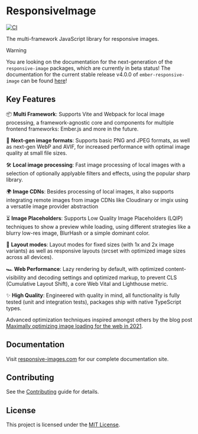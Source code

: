 # ResponsiveImage

[![CI](https://github.com/simonihmig/responsive-image/actions/workflows/ci.yml/badge.svg)](https://github.com/simonihmig/responsive-image/actions/workflows/ci.yml)

The multi-framework JavaScript library for responsive images.

> [!WARNING]  
> You are looking on the documentation for the next-generation of the `responsive-image` packages, which are currently in beta status!
> The documentation for the current stable release v4.0.0 of `ember-responsive-image` can be found [here](https://github.com/simonihmig/responsive-image/tree/release_v4)!

## Key Features

📦 **Multi Framework**:
Supports Vite and Webpack for local image processing, a framework-agnostic core and components for multiple frontend frameworks: Ember.js and more in the future.

🌇 **Next-gen image formats**:
Supports basic PNG and JPEG formats, as well as next-gen WebP and AVIF, for increased performance with optimal image quality at small file sizes.

🛠️ **Local image processing**:
Fast image processing of local images with a selection of optionally applyable filters and effects, using the popular sharp library.

🌍 **Image CDNs**:
Besides processing of local images, it also supports integrating remote images from image CDNs like Cloudinary or imgix using a versatile image provider abstraction

⏳ **Image Placeholders**:
Supports Low Quality Image Placeholders (LQIP) techniques to show a preview while loading, using different strategies like a blurry low-res image, BlurHash or a simple dominant color.

📱 **Layout modes**:
Layout modes for fixed sizes (with 1x and 2x image variants) as well as responsive layouts (srcset with optimized image sizes across all devices).

🏎 **Web Performance**:
Lazy rendering by default, with optimized content-visibility and decoding settings and optimized markup, to prevent CLS (Cumulative Layout Shift), a core Web Vital and Lighthouse metric.

✨ **High Quality**:
Engineered with quality in mind, all functionality is fully tested (unit and integration tests), packages ship with native TypeScript types.

Advanced optimization techniques inspired amongst others by the blog post [Maximally optimizing image loading for the web in 2021](https://www.industrialempathy.com/posts/image-optimizations/).

## Documentation

Visit [responsive-images.com](https://responsive-images.com) for our complete documentation site.

## Contributing

See the [Contributing](CONTRIBUTING.md) guide for details.

## License

This project is licensed under the [MIT License](LICENSE.md).
